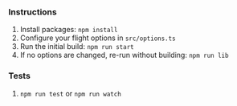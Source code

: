 ### Instructions

1. Install packages: `npm install`
2. Configure your flight options in `src/options.ts`
3. Run the initial build: `npm run start`
4. If no options are changed, re-run without building: `npm run lib`

### Tests

1. `npm run test` or `npm run watch`
